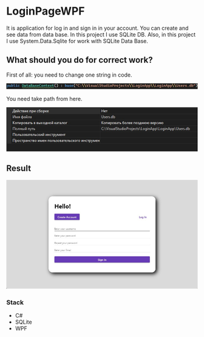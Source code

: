 # LoginPageWPF
It is application for log in and sign in in your account.
You can create and see data from data base.
In this project I use SQLite DB.
Also, in this project I use System.Data.Sqlite for work with SQLite Data Base.

## What should you do for correct work?
First of all: you need to change one string in code.

![](/src/ChangeTheString.jpg)

You need take path from here.

![](/src/Path.jpg)

## Result

![](/src/Preview.jpg)

### Stack
 - C#
 - SQLite
 - WPF
